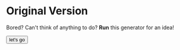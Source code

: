 # Original Version
Bored?
Can't think of anything to do? 
**Run** this generator for an idea!


<html>
  
<button onclick="myTask()">let's go</button>

<script>
const url = "https://raw.githubusercontent.com/Hope-T/whattodo/gh-pages/whattodo.txt";
let myTask = async () => {
	let response = await fetch(url)
	if (response.status == 200){
		var text = await response.text();
		var textByLine = text.split('\n');
		alert(textByLine[getRandomNumber(textByLine)]);
	}
}
	
function getRandomNumber(myArray){
	var myNumber = Math.floor((Math.random() * myArray.length));
	return(myNumber);

}
</script>
</html>
  


